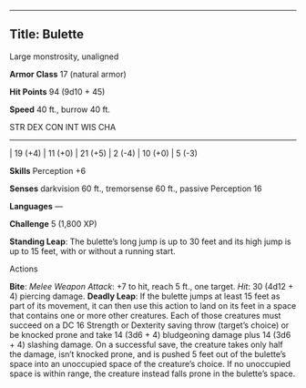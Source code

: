 -------------------------
Title: Bulette
-------------------------


Large monstrosity, unaligned

**Armor Class** 17 (natural armor)

**Hit Points** 94 (9d10 + 45)

**Speed** 40 ft., burrow 40 ft.

  STR       DEX       CON       INT      WIS       CHA
  --------- --------- --------- -------- --------- --------
  | 19 (+4)   | 11 (+0)   | 21 (+5)   | 2 (-4)   | 10 (+0)   | 5 (-3)

**Skills** Perception +6

**Senses** darkvision 60 ft., tremorsense 60 ft., passive Perception 16

**Languages** —

**Challenge** 5 (1,800 XP)


**Standing Leap**: The bulette’s long jump is up to 30 feet and its
    high jump is up to 15 feet, with or without a running start.


Actions

**Bite**: *Melee Weapon Attack*: +7 to hit, reach 5 ft., one target.
    *Hit*: 30 (4d12 + 4) piercing damage.
**Deadly Leap**: If the bulette jumps at least 15 feet as part of
    its movement, it can then use this action to land on its feet in a
    space that contains one or more other creatures. Each of those
    creatures must succeed on a DC 16 Strength or Dexterity saving throw
    (target’s choice) or be knocked prone and take 14 (3d6 + 4)
    bludgeoning damage plus 14 (3d6 + 4) slashing damage. On a
    successful save, the creature takes only half the damage, isn’t
    knocked prone, and is pushed 5 feet out of the bulette’s space into
    an unoccupied space of the creature’s choice. If no unoccupied space
    is within range, the creature instead falls prone in the
    bulette’s space.
